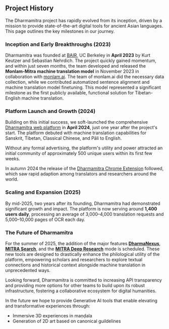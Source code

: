 ## Project History

The Dharmamitra project has rapidly evolved from its inception, driven by a mission to provide state-of-the-art digital tools for ancient Asian languages. This page outlines the key milestones in our journey.

### Inception and Early Breakthroughs (2023)

Dharmamitra was founded at [BAIR](https://bair.berkeley.edu/), UC Berkeley in **April 2023** by Kurt Keutzer and Sebastian Nehrdich. The project quickly gained momentum, and within just seven months, the team developed and released the **Monlam-Mitra machine translation model** in November 2023 in collaboration with [monlam.ai](https://monlam.ai). The team of monlam.ai did the necessary data collection, while we contributed automatized sentence alignment and machine translation model finetuning. This model represented a significant milestone as the first publicly available, functional solution for Tibetan-English machine translation.

### Platform Launch and Growth (2024)

Building on this initial success, we soft-launched the comprehensive [Dharmamitra web platform](https://dharmamitra.org) in **April 2024**, just one year after the project's start. The platform debuted with machine translation capabilities for Sanskrit, Tibetan, Classical Chinese, and Pāli to English.

Without any formal advertising, the platform's utility and power attracted an initial community of approximately 500 unique users within its first few weeks.

In autumn 2024 the release of the [Dharmamitra Chrome Extension](https://chromewebstore.google.com/detail/dharmamitra-language-tool/jlmleoklbpdehnokplffodjomekoiadl) followed, which saw rapid adaption among translators and researchers around the world. 

### Scaling and Expansion (2025)

By mid-2025, two years after its founding, Dharmamitra had demonstrated significant growth and impact. The platform is now serving around **1,400 users daily**, processing an average of 3,000–4,000 translation requests and 5,000–10,000 pages of OCR each day.

### The Future of Dharmamitra

For the summer of 2025, the addition of the major features **[DharmaNexus](https://dharmamitra.github.io/dharmamitra-guides/dharmanexus/)**, **[MITRA Search](https://dharmamitra.github.io/dharmamitra-guides/mitra_tools/search/)**, and the **[MITRA Deep Research](https://dharmamitra.github.io/dharmamitra-guides/mitra_tools/deep_research/)** mode is scheduled. These new tools are designed to drastically enhance the philological utility of the platform, empowering scholars and researchers to explore textual connections and historical context alongside machine translation in unprecedented ways.

Looking forward, Dharmamitra is committed to increasing API transparency and providing more options for other teams to build upon its robust infrastructure, fostering a collaborative ecosystem for digital humanities. 

In the future we hope to provide Generative AI tools that enable elevating and transformative experiences through:

- Immersive 3D experiences in maṇḍala
- Generation of 2D art based on canonical guildelines 